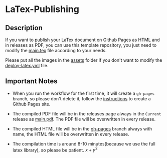# LaTex-Publishing

## Description

If you want to publish your LaTex document on Github Pages as HTML and in releases as PDF, you can use this template repository, you just need to modify the [main.tex](./main.tex) file according to your needs.

Please put all the images in the [assets](./assets/) folder if you don't want to modify the [deploy-latex.yml](.github/workflows/deploy-latex.yml) file.

## Important Notes

- When you run the workflow for the first time, it will create a `gh-pages` branch, so please don't delete it, follow the [instructions](https://github.com/peaceiris/actions-gh-pages?tab=readme-ov-file#%EF%B8%8F-first-deployment-with-github_token) to create a Github Pages site.

- The compiled PDF file will be in the releases page always in the `Current` release as [main.pdf](https://github.com/MemerGamer/LaTex-Publishing/releases/download/Current/main.pdf). The PDF file will be overwritten in every release.
- The compiled HTML file will be in the [gh-pages](https://github.com/MemerGamer/LaTex-Publishing/tree/gh-pages) branch always with name, the HTML file will be overwritten in every release.
- The compilation time is around 8-10 minutes(because we use the full latex library), so please be patient.
$x+y^2$
